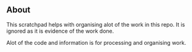 ## About 
This scratchpad helps with organising alot of the work in this repo.
It is ignored as it is evidence of the work done.

Alot of the code and information is for processing and organising work.


